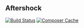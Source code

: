 ## Aftershock

[![Build Status](https://api.travis-ci.org/dikiaap/aftershock.svg)](https://travis-ci.org/dikiaap/aftershock) [![Composer Cache](https://shield.with.social/cc/github/dikiaap/aftershock/master.svg)](https://packagist.org/packages/laravel/framework)
